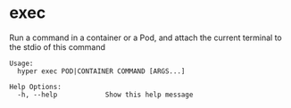 # exec

Run a command in a container or a Pod, and attach the current terminal to the stdio of this command

	Usage:
	  hyper exec POD|CONTAINER COMMAND [ARGS...]

	Help Options:
	  -h, --help            Show this help message
